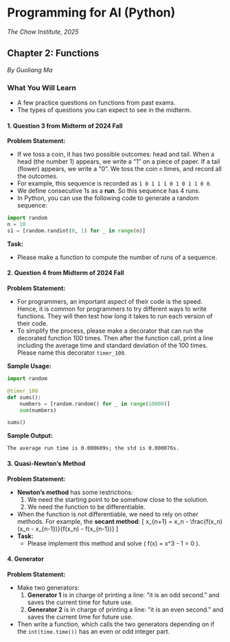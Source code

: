 # Programming for AI (Python)
*The Chow Institute, 2025*

## Chapter 2: Functions
*By Guoliang Ma*

### What You Will Learn
- A few practice questions on functions from past exams.
- The types of questions you can expect to see in the midterm.

#### 1. Question 3 from Midterm of 2024 Fall
**Problem Statement:**
- If we toss a coin, it has two possible outcomes: head and tail. When a head (the number 1) appears, we write a “1” on a piece of paper. If a tail (flower) appears, we write a “0”. We toss the coin `n` times, and record all the outcomes.
- For example, this sequence is recorded as `1 0 1 1 1 0 1 0 1 1 0 0`.
- We define consecutive 1s as a **run**. So this sequence has 4 runs.
- In Python, you can use the following code to generate a random sequence:

```python
import random
n = 10
s1 = [random.randint(0, 1) for _ in range(n)]
```

**Task:**
- Please make a function to compute the number of runs of a sequence.

#### 2. Question 4 from Midterm of 2024 Fall
**Problem Statement:**
- For programmers, an important aspect of their code is the speed. Hence, it is common for programmers to try different ways to write functions. They will then test how long it takes to run each version of their code.
- To simplify the process, please make a decorator that can run the decorated function 100 times. Then after the function call, print a line including the average time and standard deviation of the 100 times. Please name this decorator `timer_100`.

**Sample Usage:**

```python
import random

@timer_100
def sums():
    numbers = [random.random() for _ in range(10000)]
    sum(numbers)

sums()
```

**Sample Output:**
```
The average run time is 0.000609s; the std is 0.000076s.
```

#### 3. Quasi-Newton’s Method
**Problem Statement:**
- **Newton’s method** has some restrictions:
  1. We need the starting point to be somehow close to the solution.
  2. We need the function to be differentiable.
- When the function is not differentiable, we need to rely on other methods. For example, the **secant method**:
  \[
  x_{n+1} = x_n - \frac{f(x_n)(x_n - x_{n-1})}{f(x_n) - f(x_{n-1})}
  \]
- **Task:**
  - Please implement this method and solve \( f(x) = x^3 - 1 = 0 \).

#### 4. Generator
**Problem Statement:**
- Make two generators:
  1. **Generator 1** is in charge of printing a line: "it is an odd second." and saves the current time for future use.
  2. **Generator 2** is in charge of printing a line: "it is an even second." and saves the current time for future use.
- Then write a function, which calls the two generators depending on if the `int(time.time())` has an even or odd integer part.